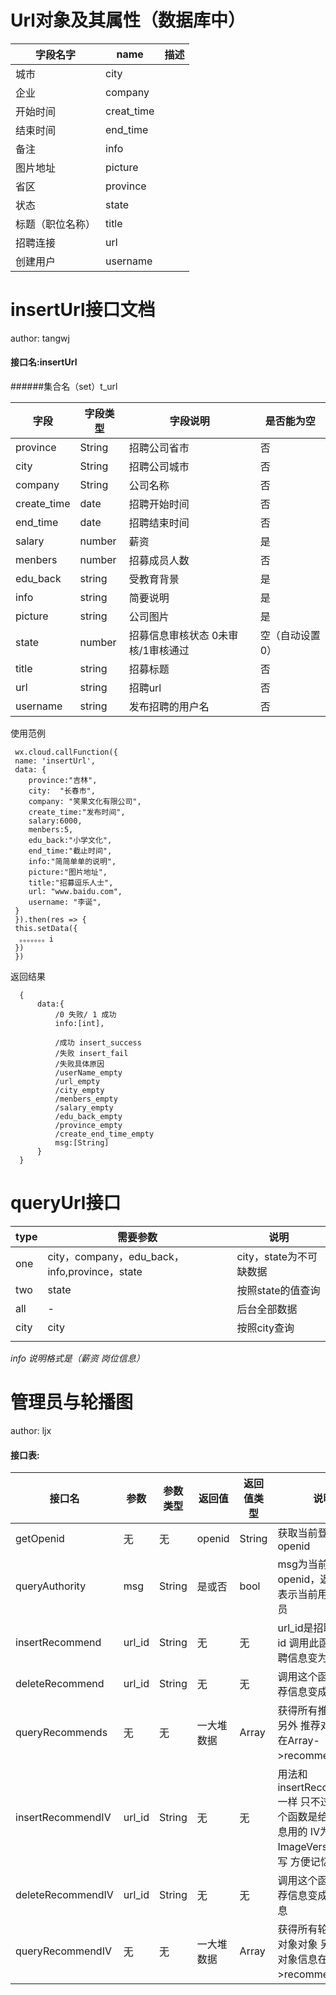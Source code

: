 # Url对象及其属性（数据库中）
|字段名字|name|描述|
|--|--|--|
|城市|city||
|企业|company||
|开始时间|creat_time||
|结束时间|end_time||
|备注|info||
|图片地址|picture||
|省区|province||
|状态|state||
|标题（职位名称）|title||
|招聘连接|url||
|创建用户|username||

# insertUrl接口文档

author: tangwj 

#### 接口名:insertUrl    

######集合名（set）t_url

字段 |字段类型  | 字段说明  |是否能为空|
--|--|--|--
province|String|招聘公司省市|否
 city|String|招聘公司城市|否
 company|String|公司名称|否
create_time|date|招聘开始时间|否
 end_time|date|招聘结束时间|否
 salary|number|薪资|是
 menbers|number|招募成员人数|否
 edu_back|string|受教育背景|是
 info|string|简要说明|是
 picture|string|公司图片|是
 state|number|招募信息审核状态 0未审核/1审核通过|空（自动设置 0）
 title|string|招募标题|否
 url|string|招聘url|否
 username|string|发布招聘的用户名|否
使用范例
```
 wx.cloud.callFunction({
 name: 'insertUrl',
 data: {
    province:"吉林",
    city:  "长春市",
    company: "笑果文化有限公司",
    create_time:"发布时间",
    salary:6000,
    menbers:5,
    edu_back:"小学文化",
    end_time:"截止时间",
    info:"简简单单的说明",
    picture:"图片地址",
    title:"招募逗乐人士",
    url: "www.baidu.com",
    username: "李诞", 
 }
 }).then(res => {
 this.setData({
  。。。。。。。i
 })
 })

```
返回结果
```
  {
      data:{
          /0 失败/ 1 成功
          info:[int],  
          
          /成功 insert_success
          /失败 insert_fail
          /失败具体原因
          /userName_empty
          /url_empty
          /city_empty
          /menbers_empty
          /salary_empty
          /edu_back_empty
          /province_empty
          /create_end_time_empty
          msg:[String]  
      }
  }
```


# queryUrl接口

|type|需要参数|说明|
|--|--|--|
|one|city，company，edu_back，info,province，state|city，state为不可缺数据|
|two|state|按照state的值查询|
|all|-|后台全部数据|
|city|city|按照city查询|
||||
*info 说明格式是（薪资 岗位信息）*

# 管理员与轮播图
author: ljx


#### 接口表:
接口名 | 参数 | 参数类型 |返回值|返回值类型|说明
-|-|-|-|-|-
getOpenid|无|无|openid|String|获取当前登录用户的openid
queryAuthority|msg|String|是或否|bool|msg为当前用户的openid，返回true表示当前用户是管理员
insertRecommend|url_id|String|无|无|url_id是招聘信息的id 调用此函数将招聘信息变为推荐信息
deleteRecommend|url_id|String|无|无|调用这个函数 把推荐信息变成普通信息
queryRecommends|无|无|一大堆数据|Array|获得所有推荐对象 另外 推荐对象信息在Array->recommendList里
insertRecommendIV|url_id|String|无|无|用法和insertRecommends一样 只不过以下三个函数是给轮播图信息用的 IV为ImageVersion的缩写 方便记忆
deleteRecommendIV|url_id|String|无|无|调用这个函数 把推荐信息变成轮播图信息
queryRecommendIV|无|无|一大堆数据|Array|获得所有轮播图信息对象对象 另外 推荐对象信息在Array->recommendList里
